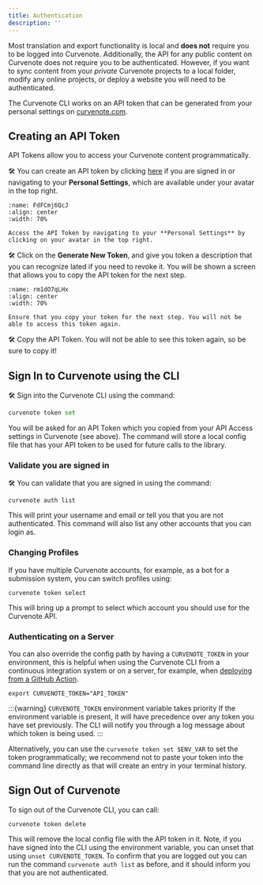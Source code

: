 ```yaml
---
title: Authentication
description: ''
---
```


Most translation and export functionality is local and **does not** require you to be logged into Curvenote. Additionally, the API for any public content on Curvenote does not require you to be authenticated. However, if you want to sync content from your _private_ Curvenote projects to a local folder, modify any online projects, or deploy a website you will need to be authenticated.

The Curvenote CLI works on an API token that can be generated from your personal settings on [curvenote.com](https://curvenote.com).

## Creating an API Token

API Tokens allow you to access your Curvenote content programmatically.

🛠️ You can create an API token by clicking [here](https://curvenote.com/profile?settings=true&tab=profile-api) if you are signed in or navigating to your **Personal Settings**, which are available under your avatar in the top right.

```{figure} images/settings-api-token.png
:name: FdFCmj6QcJ
:align: center
:width: 70%

Access the API Token by navigating to your **Personal Settings** by clicking on your avatar in the top right.
```

🛠️ Click on the **Generate New Token**, and give you token a description that you can recognize lated if you need to revoke it. You will be shown a screen that allows you to copy the API token for the next step.

```{figure} images/settings-api-copy-token.png
:name: rm1dO7qLHx
:align: center
:width: 70%

Ensure that you copy your token for the next step. You will not be able to access this token again.
```

🛠️ Copy the API Token. You will not be able to see this token again, so be sure to copy it!

## Sign In to Curvenote using the CLI

🛠️ Sign into the Curvenote CLI using the command:

```python
curvenote token set
```

You will be asked for an API Token which you copied from your API Access settings in Curvenote (see above). The command will store a local config file that has your API token to be used for future calls to the library.

### Validate you are signed in

🛠️ You can validate that you are signed in using the command:

```shell
curvenote auth list
```

This will print your username and email or tell you that you are not authenticated.
This command will also list any other accounts that you can login as.

### Changing Profiles

If you have multiple Curvenote accounts, for example, as a bot for a submission system, you can switch profiles using:

```shell
curvenote token select
```

This will bring up a prompt to select which account you should use for the Curvenote API.

### Authenticating on a Server

You can also override the config path by having a `CURVENOTE_TOKEN` in your environment, this is helpful when using the Curvenote CLI from a continuous integration system or on a server, for example, when [deploying from a GitHub Action](https://curvenote.com/oxa:Eh6WvY9NT46Ds4lE3OqJ/rVruBYk1hDZL2Ca9a6UQ).

```shell
export CURVENOTE_TOKEN="API_TOKEN"
```

:::{warning} `CURVENOTE_TOKEN` environment variable takes priority
If the environment variable is present, it will have precedence over any token you have set previously.
The CLI will notify you through a log message about which token is being used.
:::

Alternatively, you can use the `curvenote token set $ENV_VAR` to set the token programmatically; we recommend not to paste your token into the command line directly as that will create an entry in your terminal history.

## Sign Out of Curvenote

To sign out of the Curvenote CLI, you can call:

```shell
curvenote token delete
```

This will remove the local config file with the API token in it. Note, if you have signed into the CLI using the environment variable, you can unset that using `unset CURVENOTE_TOKEN`. To confirm that you are logged out you can run the command `curvenote auth list` as before, and it should inform you that you are not authenticated.
